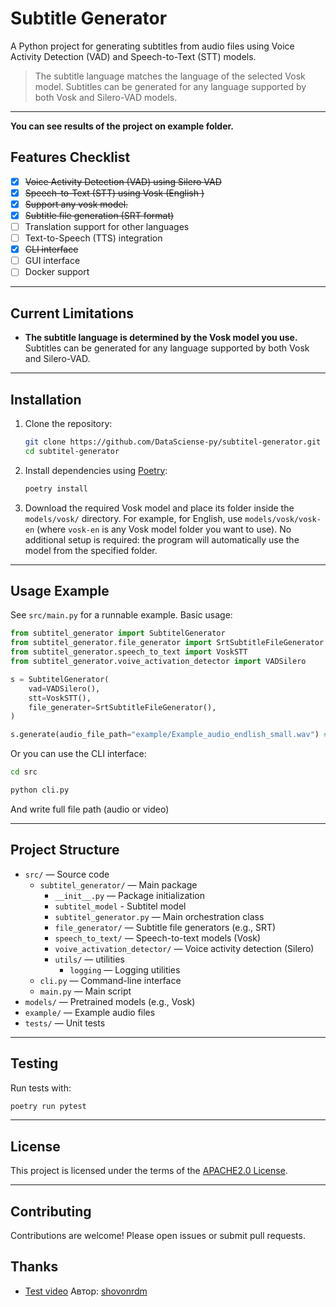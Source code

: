 # Subtitle Generator

A Python project for generating subtitles from audio files using Voice Activity Detection (VAD) and Speech-to-Text (STT) models.

> The subtitle language matches the language of the selected Vosk model. Subtitles can be generated for any language supported by both Vosk and Silero-VAD models.


---

**You can see results of the project on example folder.**

## Features Checklist

- [x] ~~Voice Activity Detection (VAD) using Silero VAD~~
- [x] ~~Speech-to-Text (STT) using Vosk (English )~~
- [x] ~~Support any vosk model.~~
- [x] ~~Subtitle file generation (SRT format)~~
- [ ] Translation support for other languages
- [ ] Text-to-Speech (TTS) integration
- [x] ~~CLI interface~~
- [ ] GUI interface
- [ ] Docker support

---

## Current Limitations

- **The subtitle language is determined by the Vosk model you use.**  
  Subtitles can be generated for any language supported by both Vosk and Silero-VAD.

---

## Installation

1. Clone the repository:
   ```bash
   git clone https://github.com/DataSciense-py/subtitel-generator.git
   cd subtitel-generator
   ```
2. Install dependencies using [Poetry](https://python-poetry.org/):
   ```bash
   poetry install
   ```
3. Download the required Vosk model and place its folder inside the `models/vosk/` directory. For example, for English, use `models/vosk/vosk-en` (where `vosk-en` is any Vosk model folder you want to use).
   No additional setup is required: the program will automatically use the model from the specified folder.

---

## Usage Example

See `src/main.py` for a runnable example. Basic usage:

```python
from subtitel_generator import SubtitelGenerator
from subtitel_generator.file_generator import SrtSubtitleFileGenerator
from subtitel_generator.speech_to_text import VoskSTT
from subtitel_generator.voive_activation_detector import VADSilero

s = SubtitelGenerator(
    vad=VADSilero(),
    stt=VoskSTT(),
    file_generater=SrtSubtitleFileGenerator(),
)

s.generate(audio_file_path="example/Example_audio_endlish_small.wav") # Path to the audio file
```


Or you can use the CLI interface:

```bash
cd src

python cli.py
```

And write full file path (audio or video)

---

## Project Structure

- `src/` — Source code
  - `subtitel_generator/` — Main package
    - `__init__.py` — Package initialization
    - `subtitel_model` - Subtitel model
    - `subtitel_generator.py` — Main orchestration class
    - `file_generator/` — Subtitle file generators (e.g., SRT)
    - `speech_to_text/` — Speech-to-text models (Vosk)
    - `voive_activation_detector/` — Voice activity detection (Silero)
    - `utils/` — utilities
      - `logging` — Logging utilities
  - `cli.py` — Command-line interface
  - `main.py` — Main script
- `models/` — Pretrained models (e.g., Vosk)
- `example/` — Example audio files
- `tests/` — Unit tests

---

## Testing

Run tests with:
```bash
poetry run pytest
```

---

## License

This project is licensed under the terms of the [APACHE2.0 License](LICENSE).

---

## Contributing

Contributions are welcome! Please open issues or submit pull requests.


## Thanks

- [Test video](https://www.youtube.com/watch?v=jBaALAcPjBQ) Автор: [shovonrdm](https://www.youtube.com/@shovonrdm)
